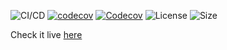 ![CI/CD](https://github.com/elPandaFriki/portfolio/workflows/CI/CD/badge.svg)
[![codecov](https://codecov.io/gh/elPandaFriki/portfolio/branch/master/graph/badge.svg)](https://codecov.io/gh/elPandaFriki/portfolio)
[![Codecov](https://img.shields.io/codecov/c/github/elPandaFriki/portfolio)](https://codecov.io/gh/elPandaFriki/portfolio)
![License](https://img.shields.io/github/license/elPandaFriki/portfolio)
![Size](https://img.shields.io/github/repo-size/elPandaFriki/portfolio)

Check it live [here](elpandafriki.github.io/portfolio)
